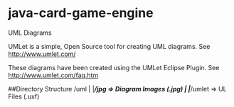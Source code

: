# java-card-game-engine
UML Diagrams

UMLet is a simple, Open Source tool for creating UML diagrams.
See http://www.umlet.com/

These diagrams have been created using the UMLet Eclipse Plugin.
See http://www.umlet.com/faq.htm

##Directory Structure
	/uml
	|
	|___/jpg			=> Diagram Images (.jpg)
	|
	|___/umlet			=> UL Files (.uxf)


